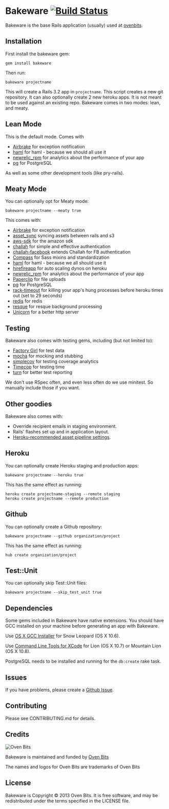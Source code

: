 # Bakeware [![Build Status](https://secure.travis-ci.org/courtsimas/bakeware.png?branch=master)](http://travis-ci.org/courtsimas/bakeware)

Bakeware is the base Rails application (usually) used at [ovenbits](http://ovenbits.com).

Installation
------------

First install the bakeware gem:

    gem install bakeware

Then run:

    bakeware projectname

This will create a Rails 3.2 app in `projectname`. This script creates a
new git repository. It can also optionally create 2 new heroku apps.
It is not meant to be used against an existing repo. 
Bakeware comes in two modes: lean, and meaty.


Lean Mode
---------

This is the default mode. Comes with

* [Airbrake](/airbrake/airbrake) for exception notification
* [haml](/haml/haml) for haml - because we should all use it
* [newrelic_rpm](/newrelic/rpm) for analytics about the performance of your app
* [pg](/ged/ruby-pg) for PostgreSQL 

As well as some other development tools (like pry-rails).

Meaty Mode
---------

You can optionally opt for Meaty mode:

    bakeware projectname --meaty true

This comes with:    

* [Airbrake](/airbrake/airbrake) for exception notification
* [asset_sync](/rumblelabs/asset_sync) syncing assets between rails and s3
* [aws-sdk](/aws/aws-sdk-ruby) for the amazon sdk
* [challah](/ovenbits/challah) for simple and effective authentication
* [challah-facebook](/jdtornow/challah-facebook) extends Challah for FB authentication
* [Compass](/chriseppstein/compass) for Sass mixins and standardization
* [haml](/haml/haml) for haml - because we all should use it
* [hirefireapp](/meskyanichi/hirefireapp) for auto scaling dynos on heroku
* [newrelic_rpm](/newrelic/rpm) for analytics about the performance of your app
* [Paperclip](/thoughtbot/paperclip) for file uploads
* [pg](/ged/ruby-pg) for PostgreSQL
* [rack-timeout](/kch/rack-timeout) for killing your app's hung processes before heroku times out (set to 29 seconds)
* [redis](/antirez/redis) for redis
* [resque](/defunkt/resque) for resque background processing
* [Unicorn](/defunkt/unicorn) for a better http server


Testing
----------

Bakeware also comes with testing gems, including (but not limited to):

* [Factory Girl](/thoughtbot/factory_girl) for test data
* [mocha](/freerange/mocha) for mocking and stubbing
* [simplecov](/colszowka/simplecov) for testing coverage analytics
* [Timecop](/jtrupiano/timecop) for testing time
* [turn](/TwP/turn) for better test reporting

We don't use RSpec often, and even less often do we use minitest. So manually include those if you want.


Other goodies
-------------

Bakeware also comes with:

* Override recipient emails in staging environment.
* Rails' flashes set up and in application layout.
* [Heroku-recommended asset pipeline
  settings](https://devcenter.heroku.com/articles/rails3x-asset-pipeline-cedar/).

Heroku
------

You can optionally create Heroku staging and production apps:

    bakeware projectname --heroku true

This has the same effect as running:

    heroku create projectname-staging --remote staging
    heroku create projectname --remote production

Github
------

You can optionally create a Github repository:

    bakeware projectname --github organization/project

This has the same effect as running:

    hub create organization/project


Test::Unit
----------

You can optionally skip Test::Unit files:

    bakeware projectname --skip_test_unit true

Dependencies
------------

Some gems included in Bakeware have native extensions. You should have GCC installed on your
machine before generating an app with Bakeware.

Use [OS X GCC Installer](/kennethreitz/osx-gcc-installer/) for Snow Leopard
(OS X 10.6).

Use [Command Line Tools for XCode](https://developer.apple.com/downloads/index.action)
for Lion (OS X 10.7) or Mountain Lion (OS X 10.8).

PostgreSQL needs to be installed and running for the `db:create` rake task.

Issues
------

If you have problems, please create a [Github Issue](/courtsimas/bakeware/issues).

Contributing
------------

Please see CONTRIBUTING.md for details.

Credits
-------

![Oven Bits](http://ovenbits.com/images/logo-color.png)

Bakeware is maintained and funded by [Oven Bits](http://ovenbits.com)

The names and logos for Oven Bits are trademarks of Oven Bits

License
-------

Bakeware is Copyright © 2013 Oven Bits. It is free software, and may be
redistributed under the terms specified in the LICENSE file.
